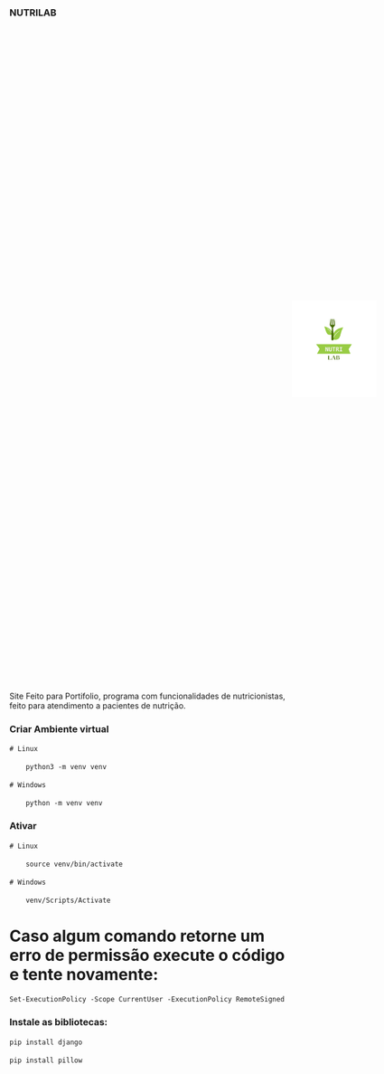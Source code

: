 ### <div> NUTRILAB  </div> <img src="./templates/static/autenticacao/img/logo_nutri_lab.png" width="150px" style="right: 100px; padding: 500px;">

Site Feito para Portifolio, programa com funcionalidades de nutricionistas, feito para atendimento a pacientes de nutrição.  

### Criar Ambiente virtual
	# Linux
	
		python3 -m venv venv
		
	# Windows
	
		python -m venv venv

### Ativar
	# Linux
	
		source venv/bin/activate
		
	# Windows
	
		venv/Scripts/Activate

# Caso algum comando retorne um erro de permissão execute o código e tente novamente:

	Set-ExecutionPolicy -Scope CurrentUser -ExecutionPolicy RemoteSigned
  
### Instale as bibliotecas:

	pip install django
	
	pip install pillow  
  
